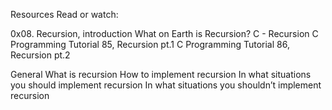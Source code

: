 Resources
Read or watch:

0x08. Recursion, introduction
What on Earth is Recursion?
C - Recursion
C Programming Tutorial 85, Recursion pt.1
C Programming Tutorial 86, Recursion pt.2

General
What is recursion
How to implement recursion
In what situations you should implement recursion
In what situations you shouldn’t implement recursion
